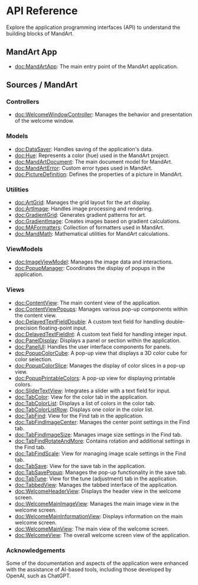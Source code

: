 # API Reference

Explore the application programming interfaces (API) to understand the building blocks of MandArt.

## MandArt App

- <doc:MandArtApp>: The main entry point of the MandArt application.

## Sources / MandArt

### Controllers

- <doc:WelcomeWindowController>: Manages the behavior and presentation of the welcome window.

### Models

- <doc:DataSaver>: Handles saving of the application's data.
- <doc:Hue>: Represents a color (hue) used in the MandArt project.
- <doc:MandArtDocument>: The main document model for MandArt.
- <doc:MandArtError>: Custom error types used in MandArt.
- <doc:PictureDefinition>: Defines the properties of a picture in MandArt.

### Utilities 

- <doc:ArtGrid>: Manages the grid layout for the art display.
- <doc:ArtImage>: Handles image processing and rendering.
- <doc:GradientGrid>: Generates gradient patterns for art.
- <doc:GradientImage>: Creates images based on gradient calculations.
- <doc:MAFormatters>: Collection of formatters used in MandArt.
- <doc:MandMath>: Mathematical utilities for MandArt calculations.

### ViewModels

- <doc:ImageViewModel>: Manages the image data and interactions.
- <doc:PopupManager>: Coordinates the display of popups in the application.

### Views

- <doc:ContentView>: The main content view of the application.
- <doc:ContentViewPopups>: Manages various pop-up components within the content view.
- <doc:DelayedTextFieldDouble>: A custom text field for handling double-precision floating-point input.
- <doc:DelayedTextFieldInt>: A custom text field for handling integer input.
- <doc:PanelDisplay>: Displays a panel or section within the application.
- <doc:PanelUI>: Handles the user interface components for panels.
- <doc:PopupColorCube>: A pop-up view that displays a 3D color cube for color selection.
- <doc:PopupColorSlice>: Manages the display of color slices in a pop-up view.
- <doc:PopupPrintableColors>: A pop-up view for displaying printable colors.
- <doc:SliderTextView>: Integrates a slider with a text field for input.
- <doc:TabColor>: View for the color tab in the application.
- <doc:TabColorList>: Displays a list of colors in the color tab.
- <doc:TabColorListRow>: Displays one color in the color list.
- <doc:TabFind>: View for the Find tab in the application.
- <doc:TabFindImageCenter>: Manages the center point settings in the Find tab.
- <doc:TabFindImageSize>: Manages image size settings in the Find tab.
- <doc:TabFindRotateAndMore>: Contains rotation and additional settings in the Find tab.
- <doc:TabFindScale>: View for managing image scale settings in the Find tab.
- <doc:TabSave>: View for the save tab in the application.
- <doc:TabSavePopup>: Manages the pop-up functionality in the save tab.
- <doc:TabTune>: View for the tune (adjustment) tab in the application.
- <doc:TabbedView>: Manages the tabbed interface of the application.
- <doc:WelcomeHeaderView>: Displays the header view in the welcome screen.
- <doc:WelcomeMainImageView>: Manages the main image view in the welcome screen.
- <doc:WelcomeMainInformationView>: Displays information on the main welcome screen.
- <doc:WelcomeMainView>: The main view of the welcome screen.
- <doc:WelcomeView>: The overall welcome screen view of the application.


### Acknowledgements

Some of the documentation and aspects of the application were enhanced with the assistance of AI-based tools, including those developed by OpenAI, such as ChatGPT.
